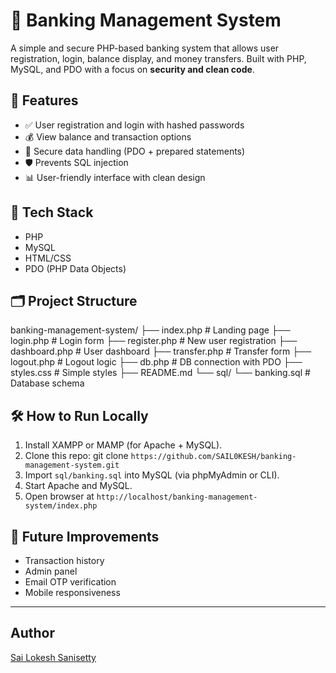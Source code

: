 # 🏦 Banking Management System

A simple and secure PHP-based banking system that allows user registration, login, balance display, and money transfers. Built with PHP, MySQL, and PDO with a focus on **security and clean code**.

## 🚀 Features

- ✅ User registration and login with hashed passwords
- 💰 View balance and transaction options
- 🔐 Secure data handling (PDO + prepared statements)
- 🛡️ Prevents SQL injection
- 📊 User-friendly interface with clean design

## 🧰 Tech Stack

- PHP
- MySQL
- HTML/CSS
- PDO (PHP Data Objects)

## 🗂️ Project Structure
banking-management-system/
├── index.php # Landing page
├── login.php # Login form
├── register.php # New user registration
├── dashboard.php # User dashboard
├── transfer.php # Transfer form
├── logout.php # Logout logic
├── db.php # DB connection with PDO
├── styles.css # Simple styles
├── README.md
└── sql/
    └── banking.sql # Database schema

## 🛠️ How to Run Locally

1. Install XAMPP or MAMP (for Apache + MySQL).
2. Clone this repo: git clone `https://github.com/SAIL0KESH/banking-management-system.git`
3. Import `sql/banking.sql` into MySQL (via phpMyAdmin or CLI).
4. Start Apache and MySQL.
5. Open browser at `http://localhost/banking-management-system/index.php`

## 📌 Future Improvements

- Transaction history
- Admin panel
- Email OTP verification
- Mobile responsiveness

---

## Author

[Sai Lokesh Sanisetty](https://www.linkedin.com/in/sai-lokesh)

